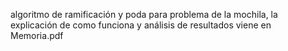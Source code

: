 algoritmo de ramificación y poda para problema de la mochila, la explicación de como funciona y análisis de resultados viene en Memoria.pdf
